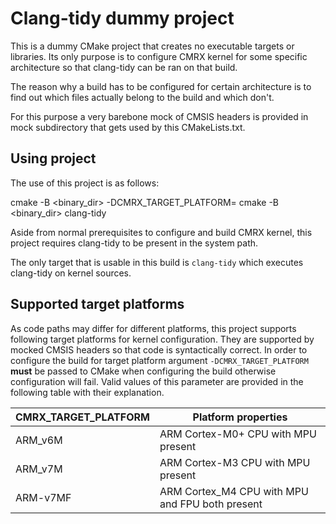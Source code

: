 Clang-tidy dummy project
========================

This is a dummy CMake project that creates no executable targets or libraries. Its only purpose is to configure CMRX kernel for some specific architecture so that clang-tidy can be ran on that build.

The reason why a build has to be configured for certain architecture is to find out which files actually belong to the build and which don't.

For this purpose a very barebone mock of CMSIS headers is provided in mock subdirectory that gets used by this CMakeLists.txt.

Using project
-------------

The use of this project is as follows:

cmake -B <binary_dir> -DCMRX_TARGET_PLATFORM=<platform>
cmake -B <binary_dir> clang-tidy

Aside from normal prerequisites to configure and build CMRX kernel, this project requires clang-tidy to be present in the system path.

The only target that is usable in this build is `clang-tidy` which executes clang-tidy on kernel sources.

Supported target platforms
--------------------------

As code paths may differ for different platforms, this project supports following target platforms for kernel configuration. They are supported by mocked CMSIS headers so that code is syntactically correct. In order to configure the build for target platform argument `-DCMRX_TARGET_PLATFORM` **must** be passed to CMake when configuring the build otherwise configuration will fail. Valid values of this parameter are provided in the following table with their explanation.

| CMRX_TARGET_PLATFORM | Platform properties |
|----------------------|---------------------|
| ARM_v6M              | ARM Cortex-M0+ CPU with MPU present |
| ARM_v7M              | ARM Cortex-M3 CPU with MPU present |
| ARM-v7MF             | ARM Cortex_M4 CPU with MPU and FPU both present |
